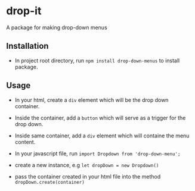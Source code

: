 # drop-it

A package for making drop-down menus

## Installation

- In project root directory, run `npm install drop-down-menus` to install package.

## Usage

- In your html, create a `div` element which will be the drop down container.
- Inside the container, add a `button` which will serve as a trigger for the drop down.
- Inside same container, add a `div` element which will containe the menu content.

- In your javascript file, run `import Dropdown from 'drop-down-menu';`
- create a new instance, e.g `let dropDown = new Dropdown()`
- pass the container created in your html file into the method `dropDown.create(container)`
